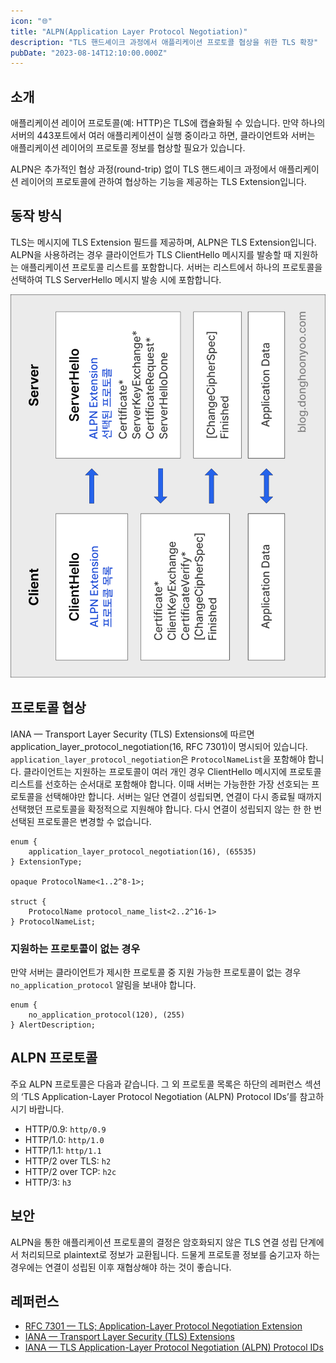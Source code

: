 ```yaml
---
icon: "🌐"
title: "ALPN(Application Layer Protocol Negotiation)"
description: "TLS 핸드셰이크 과정에서 애플리케이션 프로토콜 협상을 위한 TLS 확장"
pubDate: "2023-08-14T12:10:00.000Z"
---
```


## 소개

애플리케이션 레이어 프로토콜(예: HTTP)은 TLS에 캡슐화될 수 있습니다. 만약 하나의 서버의 443포트에서 여러 애플리케이션이 실행 중이라고 하면, 클라이언트와 서버는 애플리케이션 레이어의 프로토콜 정보를
협상할 필요가 있습니다.

ALPN은 추가적인 협상 과정(round-trip) 없이 TLS 핸드셰이크 과정에서 애플리케이션 레이어의 프로토콜에 관하여 협상하는 기능을 제공하는 TLS Extension입니다.

## 동작 방식

TLS는 메시지에 TLS Extension 필드를 제공하며, ALPN은 TLS Extension입니다. ALPN을 사용하려는 경우 클라이언트가 TLS ClientHello 메시지를 발송할 때 지원하는 애플리케이션
프로토콜 리스트를 포함합니다. 서버는 리스트에서 하나의 프로토콜을 선택하여 TLS ServerHello 메시지 발송 시에 포함합니다.

![TLS Handshake](tls-handshake.png)

## 프로토콜 협상

IANA — Transport Layer Security (TLS) Extensions에 따르면 application_layer_protocol_negotiation(16, RFC 7301)이 명시되어
있습니다. `application_layer_protocol_negotiation`은 `ProtocolNameList`을 포함해야 합니다. 클라이언트는 지원하는 프로토콜이 여러 개인 경우 ClientHello
메시지에 프로토콜 리스트를 선호하는 순서대로 포함해야 합니다. 이때 서버는 가능한한 가장 선호되는 프로토콜을 선택해야만 합니다. 서버는 일단 연결이 성립되면, 연결이 다시 종료될 때까지 선택했던 프로토콜을 확정적으로
지원해야 합니다. 다시 연결이 성립되지 않는 한 한 번 선택된 프로토콜은 변경할 수 없습니다.

```plaintext
enum {
	application_layer_protocol_negotiation(16), (65535)
} ExtensionType;

opaque ProtocolName<1..2^8-1>;

struct {
	ProtocolName protocol_name_list<2..2^16-1>
} ProtocolNameList;
```

### 지원하는 프로토콜이 없는 경우

만약 서버는 클라이언트가 제시한 프로토콜 중 지원 가능한 프로토콜이 없는 경우 `no_application_protocol` 알림을 보내야 합니다.

```plaintext
enum {
	no_application_protocol(120), (255)
} AlertDescription;
```

## ALPN 프로토콜

주요 ALPN 프로토콜은 다음과 같습니다. 그 외 프로토콜 목록은 하단의 레퍼런스 섹션의 ‘TLS Application-Layer Protocol Negotiation (ALPN) Protocol IDs’를
참고하시기 바랍니다.

- HTTP/0.9: `http/0.9`
- HTTP/1.0: `http/1.0`
- HTTP/1.1: `http/1.1`
- HTTP/2 over TLS: `h2`
- HTTP/2 over TCP: `h2c`
- HTTP/3: `h3`

## 보안

ALPN을 통한 애플리케이션 프로토콜의 결정은 암호화되지 않은 TLS 연결 성립 단계에서 처리되므로 plaintext로 정보가 교환됩니다. 드물게 프로토콜 정보를 숨기고자 하는 경우에는 연결이 성립된 이후 재협상해야
하는 것이 좋습니다.

## 레퍼런스

- [RFC 7301 — TLS; Application-Layer Protocol Negotiation Extension](https://www.rfc-editor.org/rfc/rfc7301.html)
- [IANA — Transport Layer Security (TLS) Extensions](https://www.iana.org/assignments/tls-extensiontype-values/tls-extensiontype-values.xhtml)
- [IANA — TLS Application-Layer Protocol Negotiation (ALPN) Protocol IDs](https://www.iana.org/assignments/tls-extensiontype-values/tls-extensiontype-values.xhtml#alpn-protocol-ids)
